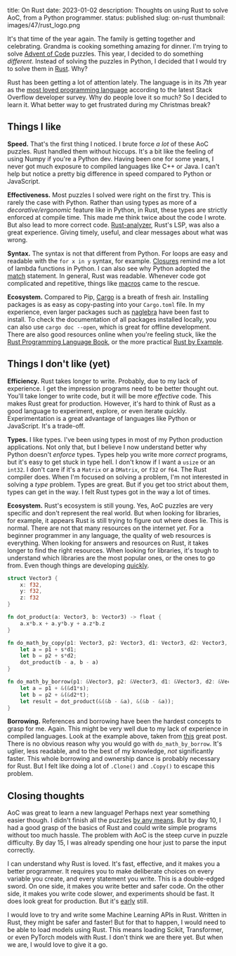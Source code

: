 title: On Rust 
date: 2023-01-02
description: Thoughts on using Rust to solve AoC, from a Python programmer. 
status: published
slug: on-rust
thumbnail: images/47/rust_logo.png

It's that time of the year again. The family is getting together and celebrating. Grandma is cooking something amazing for dinner. I'm trying to solve [Advent of Code](https://adventofcode.com/) puzzles. This year, I decided to do something _different_. Instead of solving the puzzles in Python, I decided that I would try to solve them in [Rust](https://www.rust-lang.org/). Why?

Rust has been getting a lot of attention lately. The language is in its _7th_ year as the [most loved programming language](https://survey.stackoverflow.co/2022/#technology-most-loved-dreaded-and-wanted) according to the latest Stack Overflow developer survey. Why do people love it so much? So I decided to learn it. What better way to get frustrated during my Christmas break?

## Things I like

**Speed.** That's the first thing I noticed. I brute force _a lot_ of these AoC puzzles. Rust handled them without hiccups. It's a bit like the feeling of using Numpy if you're a Python dev. Having been one for some years, I never got much exposure to compiled languages like C++ or Java. I can't help but notice a pretty big difference in speed compared to Python or JavaScript.

**Effectiveness.** Most puzzles I solved were right on the first try. This is rarely the case with Python. Rather than using types as more of a _decorative/ergonomic_ feature like in Python, in Rust, these types are strictly enforced at compile time. This made me think twice about the code I wrote. But also lead to more correct code. [Rust-analyzer](https://rust-analyzer.github.io/), Rust's LSP, was also a great experience. Giving timely, useful, and clear messages about what was wrong. 

**Syntax.** The syntax is not that different from Python. For loops are easy and readable with the `for x in y` syntax, for example. [Closures](https://doc.rust-lang.org/beta/rust-by-example/fn/closures.html) remind me a lot of lambda functions in Python. I can also see why Python adopted the [match](https://doc.rust-lang.org/rust-by-example/flow_control/match.html) statement. In general, Rust was readable. Whenever code got complicated and repetitive, things like [macros](https://doc.rust-lang.org/rust-by-example/macros.html) came to the rescue. 

**Ecosystem.** Compared to Pip, [Cargo](https://doc.rust-lang.org/cargo/guide/index.html) is a breath of fresh air. Installing packages is as easy as copy-pasting into your `Cargo.toml` file. In my experience, even larger packages such as [naglebra](https://docs.rs/nalgebra/latest/nalgebra/) have been fast to install. To check the documentation of all packages installed locally, you can also use `cargo doc --open`, which is great for offline development. There are also good resources online when you're feeling stuck, like the [Rust Programming Language Book](https://doc.rust-lang.org/book/), or the more practical [Rust by Example](https://doc.rust-lang.org/stable/rust-by-example/). 


## Things I don't like (yet)

**Efficiency.** Rust takes longer to write. Probably, due to my lack of experience. I get the impression programs need to be better thought out. You'll take longer to write code, but it will be more _effective_ code. This makes Rust great for production. However, it's hard to think of Rust as a good language to experiment, explore, or even iterate quickly. Experimentation is a great advantage of languages like Python or JavaScript. It's a trade-off. 

**Types.** I like types. I've been using types in most of my Python production applications. Not only that, but I believe I now understand better why Python doesn't _enforce_ types. Types help you write more _correct_ programs, but it's easy to get stuck in type hell. I don't know if I want a `usize` or an `int32`. I don't care if it's a `Matrix` or a `DMatrix`, or `f32` or `f64`. The Rust compiler does. When I'm focused on solving a problem, I'm not interested in solving a _type_ problem. Types are great. But if you get too strict about them, types can get in the way. I felt Rust types got in the way a lot of times.
 
**Ecosystem.** Rust's ecosystem is still young. Yes, AoC puzzles are very specific and don't represent the real world. But when looking for libraries, for example, it appears Rust is still trying to figure out where does lie. This is normal. There are not that many resources on the internet _yet_. For a beginner programmer in any language, the quality of web resources is everything. When looking for answers and resources on Rust, it takes longer to find the right resources. When looking for libraries, it's tough to understand which libraries are the most popular ones, or the ones to go from. Even though things are developing [quickly](https://lib.rs/). 

```rust
struct Vector3 {
    x: f32,
    y: f32,
    z: f32
}

fn dot_product(a: Vector3, b: Vector3) -> float {
    a.x*b.x + a.y*b.y + a.z*b.z
}

fn do_math_by_copy(p1: Vector3, p2: Vector3, d1: Vector3, d2: Vector3, s: f32, t: f32) -> f32 {
    let a = p1 + s*d1;
    let b = p2 + s*d2;
    dot_product(b - a, b - a)
}

fn do_math_by_borrow(p1: &Vector3, p2: &Vector3, d1: &Vector3, d2: &Vector3, s: f32, t: f32) -> f32 {
    let a = p1 + &(&d1*s);
    let b = p2 + &(&d2*t);
    let result = dot_product(&(&b - &a), &(&b - &a));
}
```

**Borrowing.** References and borrowing have been the hardest concepts to grasp for me. Again. This might be very well due to my lack of experience in compiled languages. Look at the example above, taken from [this](https://www.forrestthewoods.com/blog/should-small-rust-structs-be-passed-by-copy-or-by-borrow/) great post. There is no obvious reason why you would go with `do_math_by_borrow`. It's uglier, less readable, and to the best of my knowledge, _not_ significantly faster. This whole borrowing and ownership dance is probably necessary for Rust. But I felt like doing a lot of `.Clone()` and `.Copy()` to escape this problem. 

## Closing thoughts

AoC was great to learn a new language! Perhaps next year something easier though. I didn't finish all the puzzles [by any means](https://github.com/duarteocarmo/advent2022/). But by day 10, I had a good grasp of the basics of Rust and could write simple programs without too much hassle. The problem with AoC is the steep curve in puzzle difficulty. By day 15, I was already spending one hour just to parse the input correctly. 

I can understand why Rust is loved. It's fast, effective, and it makes you a better programmer. It requires you to make deliberate choices on every variable you create, and every statement you write. This is a double-edged sword. On one side, it makes you write better and safer code. On the other side, it makes you write code slower, and experiments should be fast. It does look great for production. But it's [early](https://mdwdotla.medium.com/using-rust-at-a-startup-a-cautionary-tale-42ab823d9454) still. 

I would love to try and write some Machine Learning APIs in Rust. Written in Rust, they might be safer and faster! But for that to happen, I would need to be able to load models using Rust. This means loading Scikit, Transformer, or even PyTorch models with Rust. I don't think we are there yet. But when we are, I would love to give it a go. 